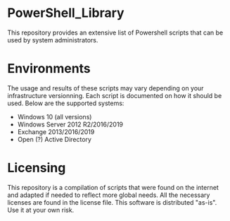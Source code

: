 # PowerShell_Library
This repository provides an extensive list of Powershell scripts that can be used by system administrators.


# Environments
The usage and results of these scripts may vary depending on your infrastructure versionning.
Each script is documented on how it should be used.
Below are the supported systems:
- Windows 10 (all versions)
- Windows Server 2012 R2/2016/2019
- Exchange 2013/2016/2019
- Open (?) Active Directory


# Licensing
This repository is a compilation of scripts that were found on the internet and adapted if needed to reflect more global needs.
All the necessary licenses are found in the license file. This software is distributed "as-is". Use it at your own risk.

